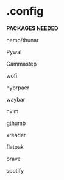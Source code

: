 # .config
**PACKAGES NEEDED**

nemo/thunar

Pywal


Gammastep

wofi

hyprpaer

waybar

nvim 

gthumb

xreader

flatpak

brave

spotify
